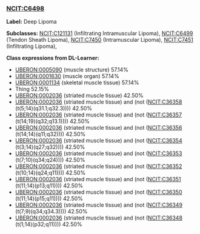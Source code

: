 
### [NCIT:C6498](http://purl.obolibrary.org/obo/NCIT_C6498)
**Label:** Deep Lipoma

**Subclasses:** [NCIT:C121131](http://purl.obolibrary.org/obo/NCIT_C121131) (Infiltrating Intramuscular Lipoma), [NCIT:C6499](http://purl.obolibrary.org/obo/NCIT_C6499) (Tendon Sheath Lipoma), [NCIT:C7450](http://purl.obolibrary.org/obo/NCIT_C7450) (Intramuscular Lipoma), [NCIT:C7451](http://purl.obolibrary.org/obo/NCIT_C7451) (Infiltrating Lipoma), 

**Class expressions from DL-Learner:**

- [UBERON:0005090](http://purl.obolibrary.org/obo/UBERON_0005090) (muscle structure) 57.14%
- [UBERON:0001630](http://purl.obolibrary.org/obo/UBERON_0001630) (muscle organ) 57.14%
- [UBERON:0001134](http://purl.obolibrary.org/obo/UBERON_0001134) (skeletal muscle tissue) 57.14%
- Thing 52.15%
- [UBERON:0002036](http://purl.obolibrary.org/obo/UBERON_0002036) (striated muscle tissue) 42.50%
- [UBERON:0002036](http://purl.obolibrary.org/obo/UBERON_0002036) (striated muscle tissue) and (not ([NCIT:C36358](http://purl.obolibrary.org/obo/NCIT_C36358) (t(5;14)(q31.1;q32.3)))) 42.50%
- [UBERON:0002036](http://purl.obolibrary.org/obo/UBERON_0002036) (striated muscle tissue) and (not ([NCIT:C36357](http://purl.obolibrary.org/obo/NCIT_C36357) (t(14;19)(q32;q13.1)))) 42.50%
- [UBERON:0002036](http://purl.obolibrary.org/obo/UBERON_0002036) (striated muscle tissue) and (not ([NCIT:C36356](http://purl.obolibrary.org/obo/NCIT_C36356) (t(14;14)(q11;q32)))) 42.50%
- [UBERON:0002036](http://purl.obolibrary.org/obo/UBERON_0002036) (striated muscle tissue) and (not ([NCIT:C36354](http://purl.obolibrary.org/obo/NCIT_C36354) (t(3;14)(q27;q32)))) 42.50%
- [UBERON:0002036](http://purl.obolibrary.org/obo/UBERON_0002036) (striated muscle tissue) and (not ([NCIT:C36353](http://purl.obolibrary.org/obo/NCIT_C36353) (t(7;10)(q34;q24)))) 42.50%
- [UBERON:0002036](http://purl.obolibrary.org/obo/UBERON_0002036) (striated muscle tissue) and (not ([NCIT:C36352](http://purl.obolibrary.org/obo/NCIT_C36352) (t(10;14)(q24;q11)))) 42.50%
- [UBERON:0002036](http://purl.obolibrary.org/obo/UBERON_0002036) (striated muscle tissue) and (not ([NCIT:C36351](http://purl.obolibrary.org/obo/NCIT_C36351) (t(11;14)(p13;q11)))) 42.50%
- [UBERON:0002036](http://purl.obolibrary.org/obo/UBERON_0002036) (striated muscle tissue) and (not ([NCIT:C36350](http://purl.obolibrary.org/obo/NCIT_C36350) (t(11;14)(p15;q11)))) 42.50%
- [UBERON:0002036](http://purl.obolibrary.org/obo/UBERON_0002036) (striated muscle tissue) and (not ([NCIT:C36349](http://purl.obolibrary.org/obo/NCIT_C36349) (t(7;9)(q34;q34.3)))) 42.50%
- [UBERON:0002036](http://purl.obolibrary.org/obo/UBERON_0002036) (striated muscle tissue) and (not ([NCIT:C36348](http://purl.obolibrary.org/obo/NCIT_C36348) (t(1;14)(p32;q11)))) 42.50%


